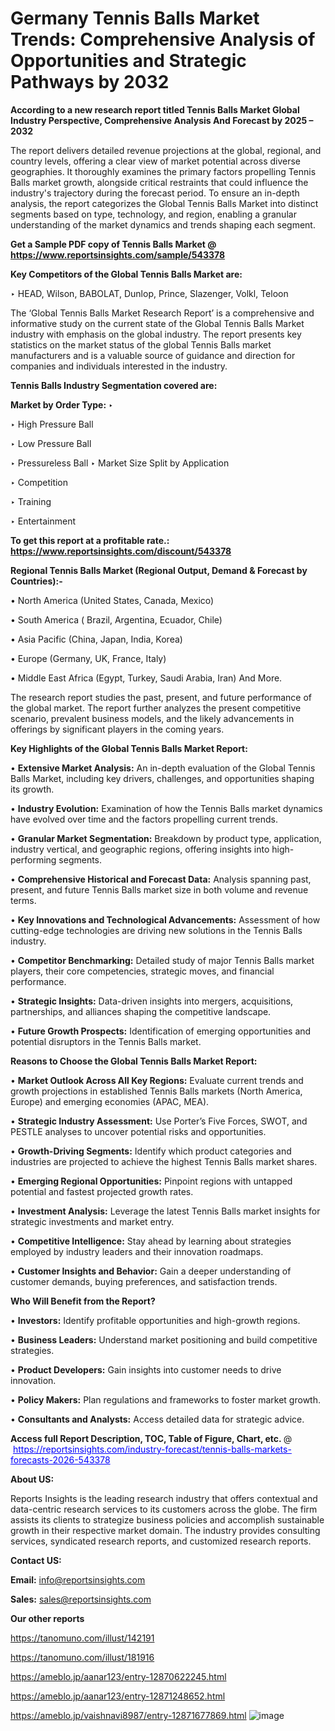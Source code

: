 # Germany Tennis Balls Market Trends: Comprehensive Analysis of Opportunities and Strategic Pathways by 2032

<strong>According to a new research report titled Tennis Balls Market Global Industry Perspective, Comprehensive Analysis And Forecast by 2025 – 2032</strong>

The report delivers detailed revenue projections at the global, regional, and country levels, offering a clear view of market potential across diverse geographies. It thoroughly examines the primary factors propelling Tennis Balls market growth, alongside critical restraints that could influence the industry's trajectory during the forecast period. To ensure an in-depth analysis, the report categorizes the Global Tennis Balls Market into distinct segments based on type, technology, and region, enabling a granular understanding of the market dynamics and trends shaping each segment.

<strong>Get a Sample PDF copy of Tennis Balls Market </strong><strong>@<a href=https://www.reportsinsights.com/sample/543378 style=color:#0000ff;> https://www.reportsinsights.com/sample/543378</a></strong></font>

<strong>Key Competitors of the Global Tennis Balls Market are:</strong>

‣ HEAD, Wilson, BABOLAT, Dunlop, Prince, Slazenger, Volkl, Teloon

The ‘Global Tennis Balls Market Research Report’ is a comprehensive and informative study on the current state of the Global Tennis Balls Market industry with emphasis on the global industry. The report presents key statistics on the market status of the global Tennis Balls market manufacturers and is a valuable source of guidance and direction for companies and individuals interested in the industry.

<strong>Tennis Balls Industry Segmentation covered are:</strong>

<strong>Market by Order Type: </strong>
‣ 

‣ High Pressure Ball

‣ Low Pressure Ball

‣ Pressureless Ball
‣ Market Size Split by Application

‣ Competition

‣ Training

‣ Entertainment

<strong>To get this report at a profitable rate.: <a href=https://www.reportsinsights.com/discount/543378 style=color:#0000ff;>https://www.reportsinsights.com/discount/543378</a></strong></font>

<strong>Regional Tennis Balls Market (Regional Output, Demand &amp; Forecast by Countries):-</strong>

• North America (United States, Canada, Mexico)

• South America ( Brazil, Argentina, Ecuador, Chile)

• Asia Pacific (China, Japan, India, Korea)

• Europe (Germany, UK, France, Italy)

• Middle East Africa (Egypt, Turkey, Saudi Arabia, Iran) And More.

The research report studies the past, present, and future performance of the global market. The report further analyzes the present competitive scenario, prevalent business models, and the likely advancements in offerings by significant players in the coming years.

<strong>Key Highlights of the Global Tennis Balls Market Report:</strong>

• <strong>Extensive Market Analysis:</strong> An in-depth evaluation of the Global Tennis Balls Market, including key drivers, challenges, and opportunities shaping its growth.

• <strong>Industry Evolution:</strong> Examination of how the Tennis Balls market dynamics have evolved over time and the factors propelling current trends.

• <strong>Granular Market Segmentation:</strong> Breakdown by product type, application, industry vertical, and geographic regions, offering insights into high-performing segments.

• <strong>Comprehensive Historical and Forecast Data:</strong> Analysis spanning past, present, and future Tennis Balls market size in both volume and revenue terms.

• <strong>Key Innovations and Technological Advancements:</strong> Assessment of how cutting-edge technologies are driving new solutions in the Tennis Balls industry.

• <strong>Competitor Benchmarking:</strong> Detailed study of major Tennis Balls market players, their core competencies, strategic moves, and financial performance.

• <strong>Strategic Insights:</strong> Data-driven insights into mergers, acquisitions, partnerships, and alliances shaping the competitive landscape.

• <strong>Future Growth Prospects:</strong> Identification of emerging opportunities and potential disruptors in the Tennis Balls market.

<strong>Reasons to Choose the Global Tennis Balls Market Report:</strong>

• <strong>Market Outlook Across All Key Regions:</strong> Evaluate current trends and growth projections in established Tennis Balls markets (North America, Europe) and emerging economies (APAC, MEA).

• <strong>Strategic Industry Assessment:</strong> Use Porter’s Five Forces, SWOT, and PESTLE analyses to uncover potential risks and opportunities.

• <strong>Growth-Driving Segments:</strong> Identify which product categories and industries are projected to achieve the highest Tennis Balls market shares.

• <strong>Emerging Regional Opportunities:</strong> Pinpoint regions with untapped potential and fastest projected growth rates.

• <strong>Investment Analysis:</strong> Leverage the latest Tennis Balls market insights for strategic investments and market entry.

• <strong>Competitive Intelligence:</strong> Stay ahead by learning about strategies employed by industry leaders and their innovation roadmaps.

• <strong>Customer Insights and Behavior:</strong> Gain a deeper understanding of customer demands, buying preferences, and satisfaction trends.

<strong>Who Will Benefit from the Report?</strong>

• <strong>Investors:</strong> Identify profitable opportunities and high-growth regions.

• <strong>Business Leaders:</strong> Understand market positioning and build competitive strategies.

• <strong>Product Developers:</strong> Gain insights into customer needs to drive innovation.

• <strong>Policy Makers:</strong> Plan regulations and frameworks to foster market growth.

• <strong>Consultants and Analysts:</strong> Access detailed data for strategic advice.
</ul>
<strong>Access full Report Description, TOC, Table of Figure, Chart, etc. </strong>@  <a href=https://reportsinsights.com/industry-forecast/tennis-balls-markets-forecasts-2026-543378 style=color:#0000ff;>https://reportsinsights.com/industry-forecast/tennis-balls-markets-forecasts-2026-543378</a></font>

<strong><strong>About US</strong>:</strong>

Reports Insights is the leading research industry that offers contextual and data-centric research services to its customers across the globe. The firm assists its clients to strategize business policies and accomplish sustainable growth in their respective market domain. The industry provides consulting services, syndicated research reports, and customized research reports.

<strong>Contact US:</strong>

<p class=""""><b>Email:</b> <a href=mailto:info@reportsinsights.com>info@reportsinsights.com</a></p>
<p class=""""><b>Sales:</b> <a href=mailto:sales@reportsinsights.com>sales@reportsinsights.com</a></p>

<strong>Our other reports</strong>

<a href=https://tanomuno.com/illust/142191>https://tanomuno.com/illust/142191</a>

<a href=https://tanomuno.com/illust/181916>https://tanomuno.com/illust/181916</a>

<a href=https://ameblo.jp/aanar123/entry-12870622245.html>https://ameblo.jp/aanar123/entry-12870622245.html</a>

<a href=https://ameblo.jp/aanar123/entry-12871248652.html>https://ameblo.jp/aanar123/entry-12871248652.html</a>

<a href=https://ameblo.jp/vaishnavi8987/entry-12871677869.html>https://ameblo.jp/vaishnavi8987/entry-12871677869.html</a>
![image](https://github.com/user-attachments/assets/0ccdce1c-4af4-4da8-ba88-68444f660c30)
